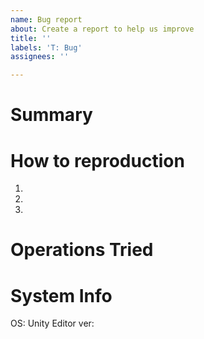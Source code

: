 ```yaml
---
name: Bug report
about: Create a report to help us improve
title: ''
labels: 'T: Bug'
assignees: ''

---
```


# Summary

# How to reproduction
1.
2.
3.

# Operations Tried


# System Info
OS:
Unity Editor ver:
